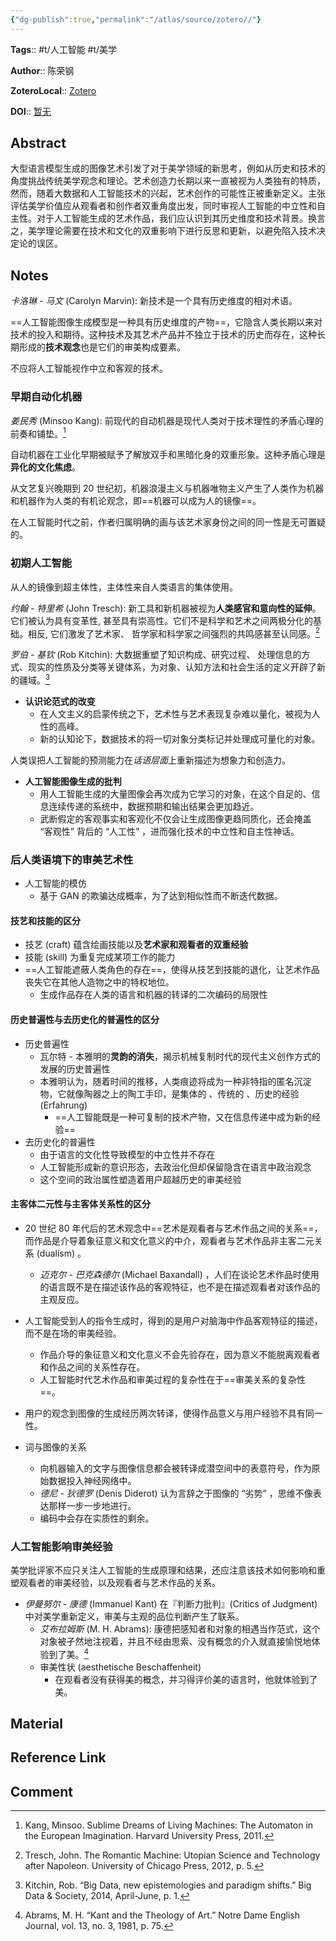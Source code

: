 ```yaml
---
{"dg-publish":true,"permalink":"/atlas/source/zotero//"}
---
```



**Tags**:: #t/人工智能 #t/美学

**Author**:: 陈荣钢

**ZoteroLocal**:: [Zotero](zotero://select/library/items/T84BA9DG)

**DOI**:: [暂无](https://kns.cnki.net/kcms2/article/abstract?v=kHMw6kznbpq4suq3mXE7LSNrqdo-4U5Bkl3OLHEb4Kq8dJBtbkCC-egJkAX6eYnWfAKwJ-qVgg1XDJ9jRzZNu9SME9-0DUy9pU6tBR_81ap4myfOpdO1CKMaGfSA5yuQp9D_jOeStvgYeEjPuNVpZKbPfJzWBKzt0BSIMqTK42dtbTbcdzVLoJJioT6OXTNGsrZM6TsUlhM=&uniplatform=NZKPT&language=CHS)

## Abstract

大型语言模型生成的图像艺术引发了对于美学领域的新思考，例如从历史和技术的角度挑战传统美学观念和理论。艺术创造力长期以来一直被视为人类独有的特质，然而，随着大数据和人工智能技术的兴起，艺术创作的可能性正被重新定义。主张评估美学价值应从观看者和创作者双重角度出发，同时审视人工智能的中立性和自主性。对于人工智能生成的艺术作品，我们应认识到其历史维度和技术背景。换言之，美学理论需要在技术和文化的双重影响下进行反思和更新，以避免陷入技术决定论的误区。

## Notes

*卡洛琳 - 马文* (Carolyn Marvin): 新技术是一个具有历史维度的相对术语。

==人工智能图像生成模型是一种具有历史维度的产物==，它隐含人类长期以来对技术的投入和期待。这种技术及其艺术产品并不独立于技术的历史而存在，这种长期形成的**技术观念**也是它们的审美构成要素。

不应将人工智能视作中立和客观的技术。

### 早期自动化机器

*姜民秀* (Minsoo Kang): 前现代的自动机器是现代人类对于技术理性的矛盾心理的前奏和铺垫。[^1]

自动机器在工业化早期被赋予了解放双手和黑暗化身的双重形象。这种矛盾心理是**异化的文化焦虑**。

从文艺复兴晚期到 20 世纪初，机器浪漫主义与机器唯物主义产生了人类作为机器和机器作为人类的有机论观念，即==机器可以成为人的镜像==。

在人工智能时代之前，作者归属明确的画与该艺术家身份之间的同一性是无可置疑的。

### 初期人工智能

从人的镜像到超主体性，主体性来自人类语言的集体使用。

*约翰 - 特里希* (John Tresch): 新工具和新机器被视为**人类感官和意向性的延伸**。它们被认为具有变革性, 甚至具有崇高性。它们不是科学和艺术之间两极分化的基础。相反, 它们激发了艺术家、 哲学家和科学家之间强烈的共鸣感甚至认同感。[^2]

*罗伯 - 基钦* (Rob Kitchin): 大数据重塑了知识构成、研究过程、 处理信息的方式、现实的性质及分类等关键体系，为对象、认知方法和社会生活的定义开辟了新的疆域。[^3]

- **认识论范式的改变**
	- 在人文主义的启蒙传统之下，艺术性与艺术表现复杂难以量化，被视为人性的高峰。
	- 新的认知论下，数据技术的将一切对象分类标记并处理成可量化的对象。

人类误把人工智能的预测能力在*话语层面*上重新描述为想象力和创造力。

- **人工智能图像生成的批判**
	- 用人工智能生成的大量图像会再次成为它学习的对象，在这个自足的、信息连续传递的系统中，数据预期和输出结果会更加趋近。
	- 武断假定的客观事实和客观化不仅会让生成图像更趋同质化，还会掩盖 “客观性” 背后的 “人工性” ，进而强化技术的中立性和自主性神话。

### 后人类语境下的审美艺术性

- 人工智能的模仿
	- 基于 GAN 的欺骗达成概率，为了达到相似性而不断迭代数据。

#### 技艺和技能的区分

- 技艺 (craft) 蕴含绘画技能以及**艺术家和观看者的双重经验**
- 技能 (skill) 为重复完成某项工作的能力
- ==人工智能遮蔽人类角色的存在==，使得从技艺到技能的退化，让艺术作品丧失它在其他人造物之中的特权地位。
	- 生成作品存在人类的语言和机器的转译的二次编码的局限性

#### 历史普遍性与去历史化的普遍性的区分

- 历史普遍性
	- 瓦尔特 - 本雅明的**灵韵的消失**，揭示机械复制时代的现代主义创作方式的发展的历史普遍性
	- 本雅明认为，随着时间的推移，人类痕迹将成为一种非特指的匿名沉淀物，它就像陶器之上的陶工手印，是集体的 、传统的 、历史的经验 (Erfahrung)
		- ==人工智能既是一种可复制的技术产物，又在信息传递中成为新的经验==
- 去历史化的普遍性
	- 由于语言的文化性导致模型的中立性并不存在
	- 人工智能形成新的意识形态，去政治化但却保留隐含在语言中政治观念
	- 这个空间的政治属性塑造着用户超越历史的审美经验

#### 主客体二元性与主客体关系性的区分

  - 20 世纪 80 年代后的艺术观念中==艺术是观看者与艺术作品之间的关系==，而作品是介导着象征意义和文化意义的中介，观看者与艺术作品非主客二元关系 (dualism) 。
	- *迈克尔 - 巴克森德尔* (Michael Baxandall) ，人们在谈论艺术作品时使用的语言既不是在描述该作品的客观特征，也不是在描述观看者对该作品的主观反应。
- 人工智能受到人的指令生成时，得到的是用户对脑海中作品客观特征的描述，而不是在场的审美经验。
	- 作品介导的象征意义和文化意义不会先验存在，因为意义不能脱离观看者和作品之间的关系性存在。
	- 人工智能时代艺术作品和审美过程的复杂性在于==审美关系的复杂性==。
- 用户的观念到图像的生成经历两次转译，使得作品意义与用户经验不具有同一性。

- 词与图像的关系
	- 向机器输入的文字与图像信息都会被转译成潜空间中的表意符号，作为原始数据投入神经网络中。
	- *德尼 - 狄德罗* (Denis Diderot) 认为言辞之于图像的 “劣势” ，思维不像表达那样一步一步地进行。
	- 编码中会存在实质性的剩余。

### 人工智能影响审美经验

美学批评家不应只关注人工智能的生成原理和结果，还应注意该技术如何影响和重塑观看者的审美经验，以及观看者与艺术作品的关系。

- *伊曼努尔 - 康德* (Immanuel Kant) 在『判断力批判』(Critics of Judgment) 中对美学重新定义，审美与主观的品位判断产生了联系。
	- *艾布拉姆斯* (M. H. Abrams): 康德把感知者和对象的相遇当作范式，这个对象被孑然地注视着，并且不经由思索、没有概念的介入就直接愉悦地体验到了美。[^4]
	- 审美性状 (aesthetische Beschaffenheit)
		- 在观看者没有获得美的概念，并习得评价美的语言时，他就体验到了美。

## Material

## Reference Link

## Comment

[^1]: Kang, Minsoo. Sublime Dreams of Living Machines: The Automaton in the European Imagination. Harvard University Press, 2011.
[^2]: Tresch, John. The Romantic Machine: Utopian Science and Technology after Napoleon. University of Chicago Press, 2012, p. 5.
[^3]: Kitchin, Rob. “Big Data, new epistemologies and paradigm shifts.” Big Data & Society, 2014, April-June, p. 1.
[^4]: Abrams, M. H. “Kant and the Theology of Art.” Notre Dame English Journal, vol. 13, no. 3, 1981, p. 75.
